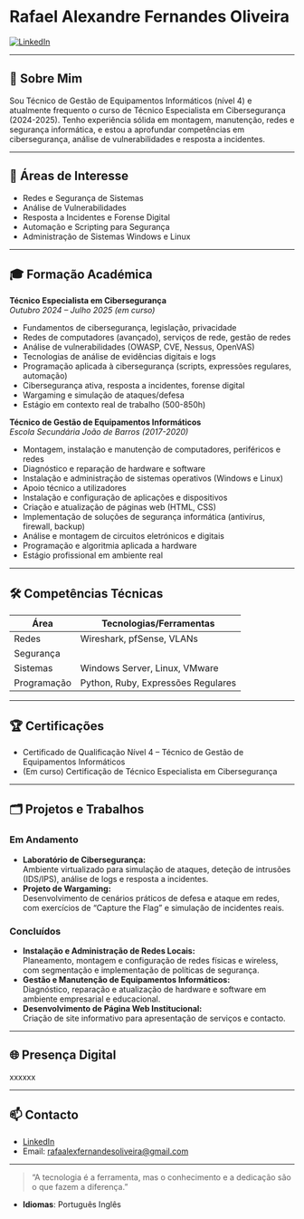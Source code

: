 # Rafael Alexandre Fernandes Oliveira

<a href="https://www.linkedin.com/in/rafael-oliveira-034506253/" target="_blank">
  <img src="https://img.shields.io/badge/LinkedIn-0077B5?style=for-the-badge&logo=linkedin&logoColor=white" alt="LinkedIn"/>
</a>

---

## 👤 Sobre Mim

Sou Técnico de Gestão de Equipamentos Informáticos (nível 4) e atualmente frequento o curso de Técnico Especialista em Cibersegurança (2024-2025). Tenho experiência sólida em montagem, manutenção, redes e segurança informática, e estou a aprofundar competências em cibersegurança, análise de vulnerabilidades e resposta a incidentes.

---

## 🚀 Áreas de Interesse

- Redes e Segurança de Sistemas
- Análise de Vulnerabilidades
- Resposta a Incidentes e Forense Digital
- Automação e Scripting para Segurança
- Administração de Sistemas Windows e Linux

---

## 🎓 Formação Académica

**Técnico Especialista em Cibersegurança**  
*Outubro 2024 – Julho 2025 (em curso)*  

- Fundamentos de cibersegurança, legislação, privacidade
- Redes de computadores (avançado), serviços de rede, gestão de redes
- Análise de vulnerabilidades (OWASP, CVE, Nessus, OpenVAS)
- Tecnologias de análise de evidências digitais e logs
- Programação aplicada à cibersegurança (scripts, expressões regulares, automação)
- Cibersegurança ativa, resposta a incidentes, forense digital
- Wargaming e simulação de ataques/defesa
- Estágio em contexto real de trabalho (500-850h)

**Técnico de Gestão de Equipamentos Informáticos**  
*Escola Secundária João de Barros (2017-2020)*

- Montagem, instalação e manutenção de computadores, periféricos e redes
- Diagnóstico e reparação de hardware e software
- Instalação e administração de sistemas operativos (Windows e Linux)
- Apoio técnico a utilizadores
- Instalação e configuração de aplicações e dispositivos
- Criação e atualização de páginas web (HTML, CSS)
- Implementação de soluções de segurança informática (antivírus, firewall, backup)
- Análise e montagem de circuitos eletrónicos e digitais
- Programação e algoritmia aplicada a hardware
- Estágio profissional em ambiente real

---

## 🛠️ Competências Técnicas

| Área                | Tecnologias/Ferramentas      |
|---------------------|-----------------------------|
| Redes               | Wireshark, pfSense, VLANs   |
| Segurança           |                             |
| Sistemas            | Windows Server, Linux, VMware|
| Programação         | Python, Ruby, Expressões Regulares |

---

## 🏆 Certificações

- Certificado de Qualificação Nível 4 – Técnico de Gestão de Equipamentos Informáticos
- (Em curso) Certificação de Técnico Especialista em Cibersegurança


---

## 🗂️ Projetos e Trabalhos

### Em Andamento
- **Laboratório de Cibersegurança:**  
  Ambiente virtualizado para simulação de ataques, deteção de intrusões (IDS/IPS), análise de logs e resposta a incidentes.
- **Projeto de Wargaming:**  
  Desenvolvimento de cenários práticos de defesa e ataque em redes, com exercícios de “Capture the Flag” e simulação de incidentes reais.

### Concluídos
- **Instalação e Administração de Redes Locais:**  
  Planeamento, montagem e configuração de redes físicas e wireless, com segmentação e implementação de políticas de segurança.
- **Gestão e Manutenção de Equipamentos Informáticos:**  
  Diagnóstico, reparação e atualização de hardware e software em ambiente empresarial e educacional.
- **Desenvolvimento de Página Web Institucional:**  
  Criação de site informativo para apresentação de serviços e contacto.
  
---

## 🌐 Presença Digital
xxxxxx

---

## 📫 Contacto

- [LinkedIn](https://linkedin.com/in/SEU_LINKEDIN)
- Email: rafaalexfernandesoliveira@gmail.com


---

> “A tecnologia é a ferramenta, mas o conhecimento e a dedicação são o que fazem a diferença.”

- **Idiomas**: Português
               Inglês
